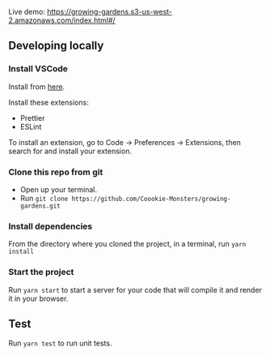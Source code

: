 Live demo: https://growing-gardens.s3-us-west-2.amazonaws.com/index.html#/

## Developing locally

### Install VSCode

Install from [here](https://code.visualstudio.com/).

Install these extensions:

- Prettier
- ESLint

To install an extension, go to Code -> Preferences -> Extensions, then search for and install your extension.

### Clone this repo from git

- Open up your terminal.
- Run `git clone https://github.com/Coookie-Monsters/growing-gardens.git`

### Install dependencies

From the directory where you cloned the project, in a terminal, run
`yarn install`

### Start the project

Run `yarn start` to start a server for your code that will compile it and render it in your browser.

## Test

Run `yarn test` to run unit tests.
